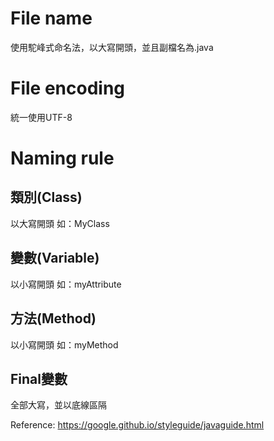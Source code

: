 
# File name
使用駝峰式命名法，以大寫開頭，並且副檔名為.java
# File encoding
統一使用UTF-8

# Naming rule
## 類別(Class)
以大寫開頭
如：MyClass
## 變數(Variable)
以小寫開頭
如：myAttribute
## 方法(Method)
以小寫開頭
如：myMethod
## Final變數
全部大寫，並以底線區隔

Reference: https://google.github.io/styleguide/javaguide.html
